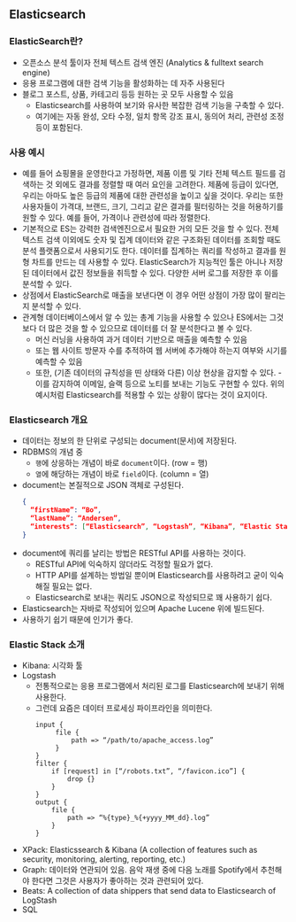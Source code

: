 ## Elasticsearch

### ElasticSearch란?

-   오픈소스 분석 툴이자 전체 텍스트 검색 엔진 (Analytics & fulltext search engine)
-   응용 프로그램에 대한 검색 기능을 활성화하는 데 자주 사용된다
-   블로그 포스트, 상품, 카테고리 등등 원하는 곳 모두 사용할 수 있음
    -   Elasticsearch를 사용하여 보기와 유사한 복잡한 검색 기능을 구축할 수 있다.
    -   여기에는 자동 완성, 오타 수정, 일치 항목 강조 표시, 동의어 처리, 관련성 조정 등이 포함된다.

### 사용 예시

-   예를 들어 쇼핑몰을 운영한다고 가정하면, 제품 이름 및 기타 전체 텍스트 필드를 검색하는 것 외에도 결과를 정렬할 때 여러 요인을 고려한다.
    제품에 등급이 있다면, 우리는 아마도 높은 등급의 제품에 대한 관련성을 높이고 싶을 것이다. 우리는 또한 사용자들이 가격대, 브랜드, 크기, 그리고 같은 결과를 필터링하는 것을 허용하기를 원할 수 있다. 예를 들어, 가격이나 관련성에 따라 정렬한다.
-   기본적으로 ES는 강력한 검색엔진으로서 필요한 거의 모든 것을 할 수 있다. 전체 텍스트 검색 이외에도 숫자 및 집계 데이터와 같은
    구조화된 데이터를 조회할 때도 분석 플랫폼으로서 사용되기도 한다. 데이터를 집계하는 쿼리를 작성하고 결과를 원형 차트를 만드는 데 사용할 수 있다. ElasticSearch가 지능적인 툴은 아니나 저장된 데이터에서 값진 정보들을 취득할 수 있다. 다양한 서버 로그를 저장한 후 이를 분석할 수 있다.
-   상점에서 ElasticSearch로 매출을 보낸다면 이 경우 어떤 상점이 가장 많이 팔리는지 분석할 수 있다.
-   관계형 데이터베이스에서 알 수 있는 총계 기능을 사용할 수 있으나 ES에서는 그것보다 더 많은 것을 할 수 있으므로 데이터를 더 잘 분석한다고 볼 수 있다.
    -   머신 러닝을 사용하여 과거 데이터 기반으로 매출을 예측할 수 있음
    -   또는 웹 사이트 방문자 수를 추적하여 웹 서버에 추가해야 하는지 여부와 시기를 예측할 수 있음
    -   또한, (기존 데이터의 규칙성을 띤 상태와 다른) 이상 현상을 감지할 수 있다. - 이를 감지하여 이메일, 슬랙 등으로 노티를 보내는 기능도 구현할 수 있다.
        위의 예시처럼 Elasticsearch를 적용할 수 있는 상황이 많다는 것이 요지이다.

### Elasticsearch 개요

-   데이터는 정보의 한 단위로 구성되는 document(문서)에 저장된다.
-   RDBMS의 개념 중
    -   `행`에 상응하는 개념이 바로 `document`이다. (row = 행)
    -   `열`에 해당하는 개념이 바로 `field`이다. (column = 열)
-   document는 본질적으로 JSON 객체로 구성된다.
    ```json
    {
      “firstName”: “Bo”,
      “lastName”: “Andersen”,
      “interests”: [“Elasticsearch”, “Logstash”, “Kibana”, “Elastic Stack”]
    }
    ```
-   document에 쿼리를 날리는 방법은 RESTful API를 사용하는 것이다.
    -   RESTful API에 익숙하지 않더라도 걱정할 필요가 없다.
    -   HTTP API를 설계하는 방법일 뿐이며 Elasticsearch를 사용하려고 굳이 익숙해질 필요는 없다.
    -   Elasticsearch로 보내는 쿼리도 JSON으로 작성되므로 꽤 사용하기 쉽다.
-   Elasticsearch는 자바로 작성되어 있으며 Apache Lucene 위에 빌드된다.
-   사용하기 쉽기 때문에 인기가 좋다.

### Elastic Stack 소개

-   Kibana: 시각화 툴
-   Logstash
    -   전통적으로는 응용 프로그램에서 처리된 로그를 Elasticsearch에 보내기 위해 사용한다.
    -   그런데 요즘은 데이터 프로세싱 파이프라인을 의미한다.
        ```
        input {
             file {
                 path => “/path/to/apache_access.log”
             }
        }
        filter {
            if [request] in [“/robots.txt”, “/favicon.ico”] {
                drop {}
            }
        }
        output {
            file {
                path => “%{type}_%{+yyyy_MM_dd}.log”
            }
        }
        ```
-   XPack: Elasticssearch & Kibana (A collection of features such as security, monitoring, alerting, reporting, etc.)
-   Graph: 데이터와 연관되어 있음. 음악 재생 중에 다음 노래를 Spotify에서 추천해야 한다면 그것은 사용자가 좋아하는 것과 관련되어 있다.
-   Beats: A collection of data shippers that send data to Elasticsearch of LogStash
-   SQL
